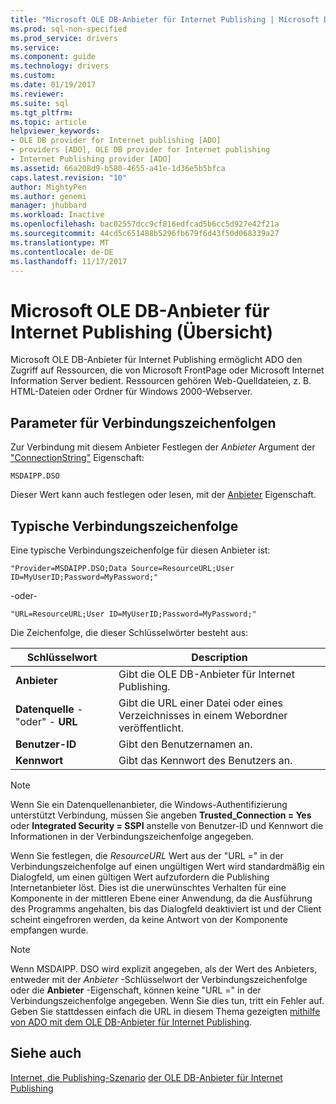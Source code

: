 ```yaml
---
title: "Microsoft OLE DB-Anbieter für Internet Publishing | Microsoft Docs"
ms.prod: sql-non-specified
ms.prod_service: drivers
ms.service: 
ms.component: guide
ms.technology: drivers
ms.custom: 
ms.date: 01/19/2017
ms.reviewer: 
ms.suite: sql
ms.tgt_pltfrm: 
ms.topic: article
helpviewer_keywords:
- OLE DB provider for Internet publishing [ADO]
- providers [ADO], OLE DB provider for Internet publishing
- Internet Publishing provider [ADO]
ms.assetid: 66a208d9-b580-4655-a41e-1d36e5b5bfca
caps.latest.revision: "10"
author: MightyPen
ms.author: genemi
manager: jhubbard
ms.workload: Inactive
ms.openlocfilehash: bac02557dcc9cf816edfcad5b6cc5d927e42f21a
ms.sourcegitcommit: 44cd5c651488b5296fb679f6d43f50d068339a27
ms.translationtype: MT
ms.contentlocale: de-DE
ms.lasthandoff: 11/17/2017
---
```

# <a name="microsoft-ole-db-provider-for-internet-publishing-overview"></a>Microsoft OLE DB-Anbieter für Internet Publishing (Übersicht)
Microsoft OLE DB-Anbieter für Internet Publishing ermöglicht ADO den Zugriff auf Ressourcen, die von Microsoft FrontPage oder Microsoft Internet Information Server bedient. Ressourcen gehören Web-Quelldateien, z. B. HTML-Dateien oder Ordner für Windows 2000-Webserver.

## <a name="connection-string-parameters"></a>Parameter für Verbindungszeichenfolgen
 Zur Verbindung mit diesem Anbieter Festlegen der *Anbieter* Argument der ["ConnectionString"](../../../ado/reference/ado-api/connectionstring-property-ado.md) Eigenschaft:

```
MSDAIPP.DSO
```

 Dieser Wert kann auch festlegen oder lesen, mit der [Anbieter](../../../ado/reference/ado-api/provider-property-ado.md) Eigenschaft.

## <a name="typical-connection-string"></a>Typische Verbindungszeichenfolge
 Eine typische Verbindungszeichenfolge für diesen Anbieter ist:

```
"Provider=MSDAIPP.DSO;Data Source=ResourceURL;User ID=MyUserID;Password=MyPassword;"
```

 -oder-

```
"URL=ResourceURL;User ID=MyUserID;Password=MyPassword;"
```

 Die Zeichenfolge, die dieser Schlüsselwörter besteht aus:

|Schlüsselwort|Description|
|-------------|-----------------|
|**Anbieter**|Gibt die OLE DB-Anbieter für Internet Publishing.|
|**Datenquelle** -"oder" - **URL**|Gibt die URL einer Datei oder eines Verzeichnisses in einem Webordner veröffentlicht.|
|**Benutzer-ID**|Gibt den Benutzernamen an.|
|**Kennwort**|Gibt das Kennwort des Benutzers an.|

> [!NOTE]
>  Wenn Sie ein Datenquellenanbieter, die Windows-Authentifizierung unterstützt Verbindung, müssen Sie angeben **Trusted_Connection = Yes** oder **Integrated Security = SSPI** anstelle von Benutzer-ID und Kennwort die Informationen in der Verbindungszeichenfolge angegeben.

 Wenn Sie festlegen, die *ResourceURL* Wert aus der "URL =" in der Verbindungszeichenfolge auf einen ungültigen Wert wird standardmäßig ein Dialogfeld, um einen gültigen Wert aufzufordern die Publishing Internetanbieter löst. Dies ist die unerwünschtes Verhalten für eine Komponente in der mittleren Ebene einer Anwendung, da die Ausführung des Programms angehalten, bis das Dialogfeld deaktiviert ist und der Client scheint eingefroren werden, da keine Antwort von der Komponente empfangen wurde.

> [!NOTE]
>  Wenn MSDAIPP. DSO wird explizit angegeben, als der Wert des Anbieters, entweder mit der *Anbieter* -Schlüsselwort der Verbindungszeichenfolge oder die **Anbieter** -Eigenschaft, können keine "URL =" in der Verbindungszeichenfolge angegeben. Wenn Sie dies tun, tritt ein Fehler auf. Geben Sie stattdessen einfach die URL in diesem Thema gezeigten [mithilfe von ADO mit dem OLE DB-Anbieter für Internet Publishing](../../../ado/guide/data/the-ole-db-provider-for-internet-publishing.md).

## <a name="see-also"></a>Siehe auch
 [Internet, die Publishing-Szenario](../../../ado/guide/data/internet-publishing-scenario.md) [der OLE DB-Anbieter für Internet Publishing](../../../ado/guide/data/the-ole-db-provider-for-internet-publishing.md)
